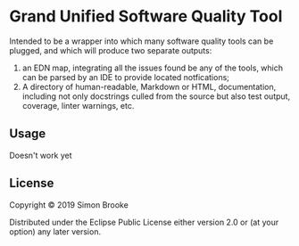 # Grand Unified Software Quality Tool

Intended to be a wrapper into which many software quality tools can be plugged, and which will produce two separate outputs:

1. an EDN map, integrating all the issues found be any of the tools, which can be parsed by an IDE to provide located notfications;
2. A directory of human-readable, Markdown or HTML, documentation, including not only docstrings culled from the source but also test output, coverage, linter warnings, etc.

## Usage

Doesn't work yet

## License

Copyright © 2019 Simon Brooke

Distributed under the Eclipse Public License either version 2.0 or (at
your option) any later version.
